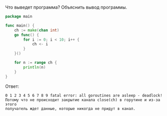 Что выведет программа? Объяснить вывод программы.

```go
package main

func main() {
	ch := make(chan int)
	go func() {
		for i := 0; i < 10; i++ {
			ch <- i
		}
	}()

	for n := range ch {
		println(n)
	}
}
```

Ответ:
```
0 1 2 3 4 5 6 7 8 9 fatal error: all goroutines are asleep - deadlock!
Потому что не происходит закрытие канала close(ch) в горутине и из-за этого
получатель ждет данные, которые никогда не придут в канал.
```